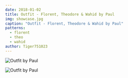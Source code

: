 ```yaml
---
date: 2018-01-02
title: Outfit - Florent, Theodore & Wahid by Paul
img: showcase.jpg
caption: "Outfit - Florent, Theodore & Wahid by Paul"
patterns:
  - florent
  - theo
  - wahid
author: Tiger751023
---
```


![Outfit by Paul](/img/showcase/outfit-wahid-theodore-florent-by-paul/high_back.jpg)

![Outfit by Paul](/img/showcase/outfit-wahid-theodore-florent-by-paul/high_front.jpg)
